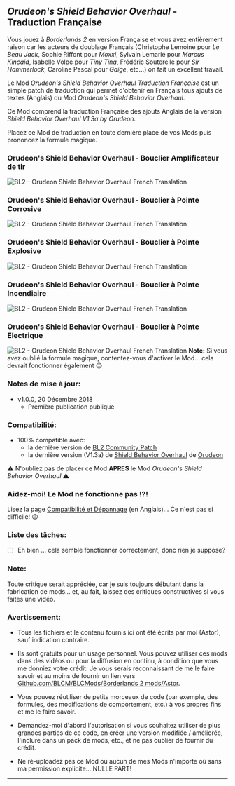 ## *Orudeon's Shield Behavior Overhaul* - Traduction Française

Vous jouez à *Borderlands 2* en version Française et vous avez entièrement raison car les acteurs de doublage Français (Christophe Lemoine pour *Le Beau Jack*, Sophie Riffont pour *Moxxi*, Sylvain Lemarié pour *Marcus Kincaid*,  Isabelle Volpe pour *Tiny Tina*, Frédéric Souterelle pour *Sir Hammerlock*, Caroline Pascal pour *Gaige*, etc...) on fait un excellent travail.

Le Mod *Orudeon's Shield Behavior Overhaul Traduction Française* est un simple patch de traduction qui permet d'obtenir en Français tous ajouts de textes (Anglais) du Mod *Orudeon's Shield Behavior Overhaul*.

Ce Mod comprend la traduction Française des ajouts Anglais de la version *Shield Behavior Overhaul V1.3a by Orudeon*. 

Placez ce Mod de traduction en toute dernière place de vos Mods puis prononcez la formule magique.

### Orudeon's Shield Behavior Overhaul - Bouclier Amplificateur de tir

![BL2 - Orudeon Shield Behavior Overhaul French Translation](https://imgur.com/LUHPS6i.jpg "Don't worry guys... even if my screen capture show French text, my mods are in English")

### Orudeon's Shield Behavior Overhaul - Bouclier à Pointe Corrosive

![BL2 - Orudeon Shield Behavior Overhaul French Translation](https://imgur.com/iAkBCK9.jpg "Don't worry guys... even if my screen capture show French text, my mods are in English")

### Orudeon's Shield Behavior Overhaul - Bouclier à Pointe Explosive

![BL2 - Orudeon Shield Behavior Overhaul French Translation](https://imgur.com/WrI5Bxu.jpg "Don't worry guys... even if my screen capture show French text, my mods are in English")

### Orudeon's Shield Behavior Overhaul - Bouclier à Pointe Incendiaire
![BL2 - Orudeon Shield Behavior Overhaul French Translation](https://imgur.com/FiNEmrP.jpg "Don't worry guys... even if my screen capture show French text, my mods are in English")

### Orudeon's Shield Behavior Overhaul - Bouclier à Pointe Electrique
![BL2 - Orudeon Shield Behavior Overhaul French Translation](https://imgur.com/EAMKb69.jpg "Don't worry guys... even if my screen capture show French text, my mods are in English")
__Note:__ Si vous avez oublié la formule magique, contentez-vous d'activer le Mod... cela devrait fonctionner également :wink:

### Notes de mise à jour:

- v1.0.0, 20 Décembre 2018 
  - Première publication publique
 
### Compatibilité:

- 100% compatible avec:
  - la dernière version de [BL2 Community Patch](https://github.com/BLCM/BLCMods/tree/master/Borderlands%202%20mods/Community%20Patch%20Team)
  - la dernière version (V1.3a) de [Shield Behavior Overhaul](https://github.com/BLCM/BLCMods/blob/master/Borderlands%202%20mods/Orudeon/Shield%20Behavior%20Overhaul%20V1.3a%20by%20Orudeon.txt) de [Orudeon](https://github.com/BLCM/BLCMods/tree/master/Borderlands%202%20mods/Orudeon)

:warning: N'oubliez pas de placer ce Mod __APRES__ le Mod *Orudeon's Shield Behavior Overhaul* :warning:

### Aidez-moi! Le Mod ne fonctionne pas !?!

Lisez la page  [Compatibilité et Dépannage](https://github.com/BLCM/BLCMods/tree/master/Borderlands%202%20mods/Astor/Compatibility%20%26%20Troubleshooting) (en Anglais)... Ce n'est pas si difficile! :wink:

### Liste des tâches:

- [ ] Eh bien ... cela semble fonctionner correctement, donc rien je suppose?
  
### Note: 

Toute critique serait appréciée, car je suis toujours débutant dans la fabrication de mods... et, au fait, laissez des critiques constructives si vous faites une vidéo.

### Avertissement:

- Tous les fichiers et le contenu fournis ici ont été écrits par moi (Astor), sauf indication contraire.

- Ils sont gratuits pour un usage personnel. Vous pouvez utiliser ces mods dans des vidéos ou pour la diffusion en continu, à condition que vous me donniez votre crédit. Je vous serais reconnaissant de me le faire savoir et au moins de fournir un lien vers [Github.com/BLCM/BLCMods/Borderlands 2 mods/Astor](https://github.com/BLCM/BLCMods/tree/master/Borderlands%202%20mods/Astor).

- Vous pouvez réutiliser de petits morceaux de code (par exemple, des formules, des modifications de comportement, etc.) à vos propres fins et me le faire savoir. 

- Demandez-moi d'abord l'autorisation si vous souhaitez utiliser de plus grandes parties de ce code, en créer une version modifiée / améliorée, l'inclure dans un pack de mods, etc., et ne pas oublier de fournir du crédit.

- Ne ré-uploadez pas ce Mod ou aucun de mes Mods n'importe où sans ma permission explicite... NULLE PART!

* * * * *



